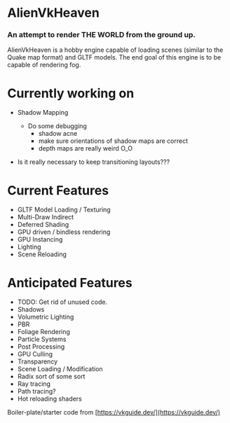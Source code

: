 # AlienVkHeaven

### An attempt to render THE WORLD from the ground up. 
AlienVkHeaven is a hobby engine capable of loading scenes (similar to the Quake map format) and GLTF models. 
The end goal of this engine is to be capable of rendering fog. 

# Currently working on
- Shadow Mapping
    - Do some debugging
        - shadow acne
        - make sure orientations of shadow maps are correct
        - depth maps are really weird O_O


- Is it really necessary to keep transitioning layouts???

# Current Features
- GLTF Model Loading / Texturing
- Multi-Draw Indirect
- Deferred Shading
- GPU driven / bindless rendering
- GPU Instancing
- Lighting
- Scene Reloading




# Anticipated Features
- TODO: Get rid of unused code.
- Shadows
- Volumetric Lighting
- PBR
- Foliage Rendering
- Particle Systems
- Post Processing
- GPU Culling
- Transparency
- Scene Loading / Modification
- Radix sort of some sort
- Ray tracing
- Path tracing?
- Hot reloading shaders

Boiler-plate/starter code from [https://vkguide.dev/](https://vkguide.dev/)